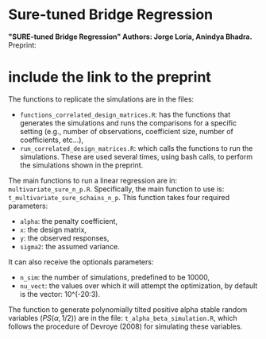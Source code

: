 # Sure-tuned Bridge Regression
**"SURE-tuned Bridge Regression" Authors: Jorge Loría, Anindya Bhadra.** 
Preprint: []()
# include the link to the preprint

The functions to replicate the simulations are in the files: 
- `functions_correlated_design_matrices.R`: has the functions that generates the simulations and runs the comparisons for a specific setting (e.g., number of observations, coefficient size, number of coefficients, etc...),
- `run_correlated_design_matrices.R`: which calls the functions to run the simulations.
These are used several times, using bash calls, to perform the simulations shown in the preprint.

The main functions to run a linear regression are in: `multivariate_sure_n_p.R`. Specifically, the main function to use is: `t_multivariate_sure_schains_n_p`. This function takes four required parameters:

- `alpha`: the penalty coefficient,
- `x`: the design matrix,
- `y`: the observed responses,
- `sigma2`: the assumed variance.

It can also receive the optionals parameters: 
- `n_sim`: the number of simulations, predefined to be 10000,
- `nu_vect`: the values over which it will attempt the optimization, by default is the vector: 10^(-20:3).

The function to generate polynomially tilted positive alpha stable random variables ($PS(\alpha,1/2)$) are in the file: `t_alpha_beta_simulation.R`, which follows the procedure of Devroye (2008) for simulating these variables.




